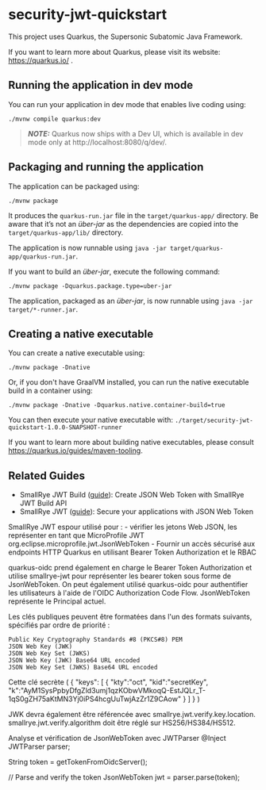 # security-jwt-quickstart

This project uses Quarkus, the Supersonic Subatomic Java Framework.

If you want to learn more about Quarkus, please visit its website: https://quarkus.io/ .

## Running the application in dev mode

You can run your application in dev mode that enables live coding using:
```shell script
./mvnw compile quarkus:dev
```

> **_NOTE:_**  Quarkus now ships with a Dev UI, which is available in dev mode only at http://localhost:8080/q/dev/.

## Packaging and running the application

The application can be packaged using:
```shell script
./mvnw package
```
It produces the `quarkus-run.jar` file in the `target/quarkus-app/` directory.
Be aware that it’s not an _über-jar_ as the dependencies are copied into the `target/quarkus-app/lib/` directory.

The application is now runnable using `java -jar target/quarkus-app/quarkus-run.jar`.

If you want to build an _über-jar_, execute the following command:
```shell script
./mvnw package -Dquarkus.package.type=uber-jar
```

The application, packaged as an _über-jar_, is now runnable using `java -jar target/*-runner.jar`.

## Creating a native executable

You can create a native executable using: 
```shell script
./mvnw package -Dnative
```

Or, if you don't have GraalVM installed, you can run the native executable build in a container using: 
```shell script
./mvnw package -Dnative -Dquarkus.native.container-build=true
```

You can then execute your native executable with: `./target/security-jwt-quickstart-1.0.0-SNAPSHOT-runner`

If you want to learn more about building native executables, please consult https://quarkus.io/guides/maven-tooling.

## Related Guides

- SmallRye JWT Build ([guide](https://quarkus.io/guides/security-jwt-build)): Create JSON Web Token with SmallRye JWT Build API
- SmallRye JWT ([guide](https://quarkus.io/guides/security-jwt)): Secure your applications with JSON Web Token


 SmallRye JWT espour utilisé pour :
    - vérifier les jetons Web JSON, les représenter en tant que MicroProfile JWT org.eclipse.microprofile.jwt.JsonWebToken 
    - Fournir un accès sécurisé aux endpoints HTTP Quarkus en utilisant Bearer Token Authorization et le RBAC

quarkus-oidc prend également en charge le Bearer Token Authorization et utilise smallrye-jwt pour représenter les bearer token sous forme de JsonWebToken. 
On peut également utilisé quarkus-oidc pour authentifier les utilisateurs à l'aide de l'OIDC Authorization Code Flow. 
        JsonWebToken représente le Principal actuel.


Les clés publiques peuvent être formatées dans l'un des formats suivants, spécifiés par ordre de priorité :

    Public Key Cryptography Standards #8 (PKCS#8) PEM
    JSON Web Key (JWK)
    JSON Web Key Set (JWKS)
    JSON Web Key (JWK) Base64 URL encoded
    JSON Web Key Set (JWKS) Base64 URL encoded


Cette clé secrète ( 
    {
 "keys": [
   {
     "kty":"oct",
     "kid":"secretKey",
     "k":"AyM1SysPpbyDfgZld3umj1qzKObwVMkoqQ-EstJQLr_T-1qS0gZH75aKtMN3Yj0iPS4hcgUuTwjAzZr1Z9CAow"
   }
 ]
}
 ) 
 
JWK devra également être référencée avec smallrye.jwt.verify.key.location. smallrye.jwt.verify.algorithm doit être réglé sur HS256/HS384/HS512.

Analyse et vérification de JsonWebToken avec JWTParser
        @Inject JWTParser parser;

String token = getTokenFromOidcServer();

// Parse and verify the token
        JsonWebToken jwt = parser.parse(token);